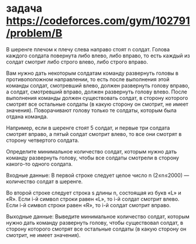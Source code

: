 # задача https://codeforces.com/gym/102791/problem/B

В шеренге плечом к плечу слева направо стоят n солдат. Голова каждого солдата повернута либо влево, либо вправо, то есть каждый из солдат смотрит либо строго влево, либо строго вправо.

Вам нужно дать некоторым солдатам команду развернуть головы в противоположном направлении, то есть после выполнения этой команды солдат, смотревший влево, должен развернуть голову вправо, а солдат, смотревший вправо, должен развернуть голову влево. После выполнения команды должен существовать солдат, в сторону которого смотрят все остальные солдаты (в какую сторону он смотрит, не имеет значения). Поворачивают голову только те солдаты, которым была отдана команда.

Например, если в шеренге стоят 5 солдат, и первые три солдата смотрят вправо, а пятый солдат смотрит влево, то все они смотрят в сторону четвертого солдата.

Определите минимальное количество солдат, которым нужно дать команду развернуть голову, чтобы все солдаты смотрели в сторону какого-то одного солдата.

Входные данные: В первой строке следует целое число n (2≤n≤2000) — количество солдат в шеренге.

Во второй строке следует строка s
длины n, состоящая из букв «L» и «R». Если i-й символ строки равен «L», то i-й солдат смотрит влево. Если i-й символ строки равен «R», то i-й солдат смотрит вправо.

Выходные данные: Выведите минимальное количество солдат, которым нужно дать команду развернуть голову, чтобы существовал солдат, в сторону которого смотрят все остальные солдаты (в какую сторону он смотрит, не имеет значения).
